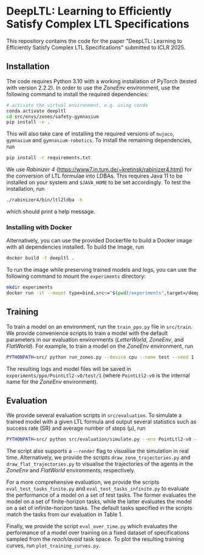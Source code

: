 # DeepLTL: Learning to Efficiently Satisfy Complex LTL Specifications

This repository contains the code for the paper "DeepLTL: Learning to Efficiently Satisfy Complex LTL Specifications" submitted to ICLR 2025.

## Installation
The code requires Python 3.10 with a working installation of PyTorch (tested with version 2.2.2). In order to use the _ZoneEnv_ environment, use the following command to install the required dependencies:
```bash
# activate the virtual environment, e.g. using conda
conda activate deepltl
cd src/envs/zones/safety-gymnasium
pip install -e .
```
This will also take care of installing the required versions of `mujoco`, `gymnasium` and `gymnasium-robotics`. To install the remaining dependencies, run
```bash
pip install -r requirements.txt
```
We use _Rabinizer 4_ (https://www7.in.tum.de/~kretinsk/rabinizer4.html) for the conversion of LTL formulae into LDBAs. This requires Java 11 to be installed on your system and `$JAVA_HOME` to be set accordingly. To test the installation, run
```bash
./rabinizer4/bin/ltl2ldba -h
```
which should print a help message.

### Installing with Docker
Alternatively, you can use the provided Dockerfile to build a Docker image with all dependencies installed. To build the image, run
```bash
docker build -t deepltl .
```
To run the image while preserving trained models and logs, you can use the following command to mount the `experiments` directory:
```bash
mkdir experiments
docker run -it --mount type=bind,src<="$(pwd)/experiments",target=/deep-ltl/experiments deepltl
```

## Training

To train a model on an environment, run the `train_ppo.py` file in `src/train`. We provide convenience scripts to train a model with the default parameters in our evaluation environments (_LetterWorld_, _ZoneEnv_, and _FlatWorld_). For example, to train a model on the _ZoneEnv_ environment, run
```bash
PYTHONPATH=src/ python run_zones.py --device cpu --name test --seed 1
```
The resulting logs and model files will be saved in `experiments/ppo/PointLtl2-v0/test/1` (where `PointLtl2-v0` is the internal name for the _ZoneEnv_ environment).

## Evaluation

We provide several evaluation scripts in `src/evaluation`. To simulate a trained model with a given LTL formula and output several statistics such as success rate (SR) and average number of steps (μ), run
```bash
PYTHONPATH=src/ python src/evaluation/simulate.py --env PointLtl2-v0 --exp test --seed 1 --formula '(!blue U green) & F yellow' --finite --deterministic
```
The script also supports a `--render` flag to visualise the simulation in real time. Alternatively, we provide the scripts `draw_zone_trajectories.py` and `draw_flat_trajectories.py` to visualise the trajectories of the agents in the _ZoneEnv_ and _FlatWorld_ environments, respectively.

For a more comprehensive evaluation, we provide the scripts `eval_test_tasks_finite.py` and `eval_test_tasks_infinite.py` to evaluate the performance of a model on a set of test tasks. The former evaluates the model on a set of finite-horizon tasks, while the latter evaluates the model on a set of infinite-horizon tasks. The default tasks specified in the scripts match the tasks from our evaluation in Table 1.

Finally, we provide the script `eval_over_time.py` which evaluates the performance of a model over training on a fixed dataset of specifications sampled from the _reach/avoid_ task space. To plot the resulting training curves, run `plot_training_curves.py`.
